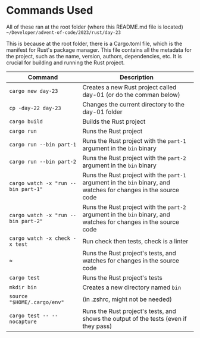 # Commands Used

All of these ran at the root folder (where this README.md file is located) 
`~/Developer/advent-of-code/2023/rust/day-23`

This is because at the root folder, there is a Cargo.toml file, which is the 
manifest for Rust's package manager. This file contains all the metadata for the project, such as the name, version, authors, dependencies, etc. It is crucial for building and running the Rust project.

Command | Description
--- | ---
`cargo new day-23` | Creates a new Rust project called day-01 (or do the comman below)
`cp -day-22 day-23` | Changes the current directory to the day-01 folder
`cargo build` | Builds the Rust project
`cargo run` | Runs the Rust project
`cargo run --bin part-1` | Runs the Rust project with the `part-1` argument in the `bin` binary
`cargo run --bin part-2` | Runs the Rust project with the `part-2` argument in the `bin` binary
`cargo watch -x "run --bin part-1"` | Runs the Rust project with the `part-1` argument in the `bin` binary, and watches for changes in the source code
`cargo watch -x "run --bin part-2"` | Runs the Rust project with the `part-2` argument in the `bin` binary, and watches for changes in the source code
`cargo watch -x check -x test` | Run check then tests, check is a linter
`≈` | Runs the Rust project's tests, and watches for changes in the source code
`cargo test` | Runs the Rust project's tests
`mkdir bin` | Creates a new directory named `bin`
`source "$HOME/.cargo/env"` | (in .zshrc, might not be needed)
`cargo test -- --nocapture` | Runs the Rust project's tests, and shows the output of the tests (even if they pass)
